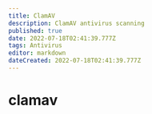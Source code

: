 ```yaml
---
title: ClamAV
description: ClamAV antivirus scanning
published: true
date: 2022-07-18T02:41:39.777Z
tags: Antivirus
editor: markdown
dateCreated: 2022-07-18T02:41:39.777Z
---
```

# clamav